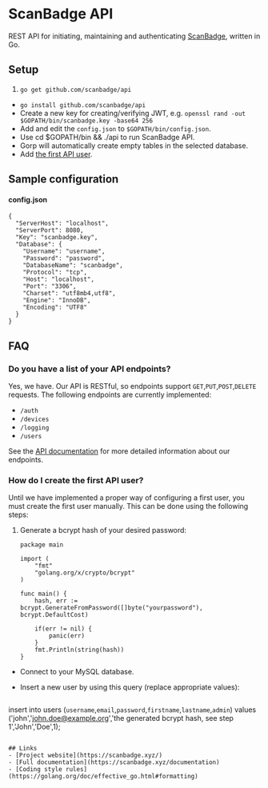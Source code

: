 # ScanBadge API
REST API for initiating, maintaining and authenticating [ScanBadge](https://scanbadge.xyz/discover), written in Go.

## Setup

1. `go get github.com/scanbadge/api`
- `go install github.com/scanbadge/api`
- Create a new key for creating/verifying JWT, e.g. `openssl rand -out $GOPATH/bin/scanbadge.key -base64 256`
- Add and edit the `config.json` to `$GOPATH/bin/config.json`.
- Use cd $GOPATH/bin && ./api to run ScanBadge API.
- Gorp will automatically create empty tables in the selected database.
- Add [the first API user](#how-do-i-create-the-first-api-user).

## Sample configuration

#### config.json
```
{
  "ServerHost": "localhost",
  "ServerPort": 8080,
  "Key": "scanbadge.key",
  "Database": {
    "Username": "username",
    "Password": "password",
    "DatabaseName": "scanbadge",
    "Protocol": "tcp",
    "Host": "localhost",
    "Port": "3306",
    "Charset": "utf8mb4,utf8",
    "Engine": "InnoDB",
    "Encoding": "UTF8"
  }
}
```

## FAQ

### Do you have a list of your API endpoints?

Yes, we have. Our API is RESTful, so endpoints support `GET`,`PUT`,`POST`,`DELETE` requests. The following endpoints are currently implemented:

- `/auth`
- `/devices`
- `/logging`
- `/users`

See the [API documentation](https://scanbadge.xyz/documentation/api#endpoints) for more detailed information about our endpoints.

### How do I create the first API user?

Until we have implemented a proper way of configuring a first user, you must create the first user manually. This can be done using the following steps:

1. Generate a bcrypt hash of your desired password:
	```
	package main

	import (
		"fmt"
		"golang.org/x/crypto/bcrypt"
	)

	func main() {
		hash, err := bcrypt.GenerateFromPassword([]byte("yourpassword"), bcrypt.DefaultCost)

		if(err != nil) {
			panic(err)
		}
		fmt.Println(string(hash))
	}
	```
- Connect to your MySQL database.
- Insert a new user by using this query (replace appropriate values):

  ```
insert into users (`username`,`email`,`password`,`firstname`,`lastname`,`admin`)
values ('john','john.doe@example.org','the generated bcrypt hash, see step 1','John','Doe',1);
```

## Links
- [Project website](https://scanbadge.xyz/)
- [Full documentation](https://scanbadge.xyz/documentation)
- [Coding style rules](https://golang.org/doc/effective_go.html#formatting)
